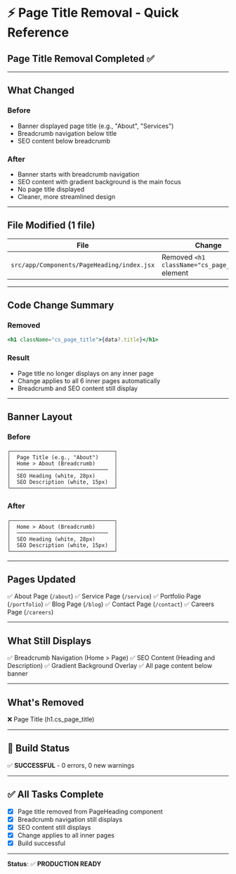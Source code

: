 # ⚡ Page Title Removal - Quick Reference

## Page Title Removal Completed ✅

---

## What Changed

### Before
- Banner displayed page title (e.g., "About", "Services")
- Breadcrumb navigation below title
- SEO content below breadcrumb

### After
- Banner starts with breadcrumb navigation
- SEO content with gradient background is the main focus
- No page title displayed
- Cleaner, more streamlined design

---

## File Modified (1 file)

| File | Change |
|------|--------|
| `src/app/Components/PageHeading/index.jsx` | Removed `<h1 className="cs_page_title">` element |

---

## Code Change Summary

### Removed
```jsx
<h1 className="cs_page_title">{data?.title}</h1>
```

### Result
- Page title no longer displays on any inner page
- Change applies to all 6 inner pages automatically
- Breadcrumb and SEO content still display

---

## Banner Layout

### Before
```
┌─────────────────────────────────┐
│  Page Title (e.g., "About")     │
│  Home > About (Breadcrumb)      │
│  ─────────────────────────────  │
│  SEO Heading (white, 28px)      │
│  SEO Description (white, 15px)  │
└─────────────────────────────────┘
```

### After
```
┌─────────────────────────────────┐
│  Home > About (Breadcrumb)      │
│  ─────────────────────────────  │
│  SEO Heading (white, 28px)      │
│  SEO Description (white, 15px)  │
└─────────────────────────────────┘
```

---

## Pages Updated

✅ About Page (`/about`)
✅ Service Page (`/service`)
✅ Portfolio Page (`/portfolio`)
✅ Blog Page (`/blog`)
✅ Contact Page (`/contact`)
✅ Careers Page (`/careers`)

---

## What Still Displays

✅ Breadcrumb Navigation (Home > Page)
✅ SEO Content (Heading and Description)
✅ Gradient Background Overlay
✅ All page content below banner

---

## What's Removed

❌ Page Title (h1.cs_page_title)

---

## 🚀 Build Status
✅ **SUCCESSFUL** - 0 errors, 0 new warnings

---

## ✅ All Tasks Complete
- [x] Page title removed from PageHeading component
- [x] Breadcrumb navigation still displays
- [x] SEO content still displays
- [x] Change applies to all inner pages
- [x] Build successful

---

**Status**: ✅ **PRODUCTION READY**


